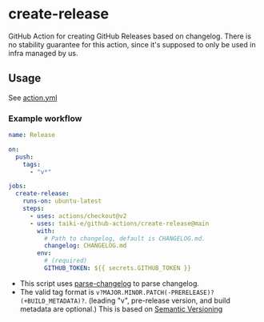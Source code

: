 # create-release

GitHub Action for creating GitHub Releases based on changelog.
There is no stability guarantee for this action, since it's supposed to only be
used in infra managed by us.

## Usage

See [action.yml](action.yml)

### Example workflow

```yaml
name: Release

on:
  push:
    tags:
      - "v*"

jobs:
  create-release:
    runs-on: ubuntu-latest
    steps:
      - uses: actions/checkout@v2
      - uses: taiki-e/github-actions/create-release@main
        with:
          # Path to changelog, default is CHANGELOG.md.
          changelog: CHANGELOG.md
        env:
          # (required)
          GITHUB_TOKEN: ${{ secrets.GITHUB_TOKEN }}
```

- This script uses [parse-changelog] to parse changelog.
- The valid tag format is `v?MAJOR.MINOR.PATCH(-PRERELEASE)?(+BUILD_METADATA)?`.
  (leading "v", pre-release version, and build metadata are optional.)
  This is based on [Semantic Versioning][semver]

[parse-changelog]: https://github.com/taiki-e/parse-changelog
[semver]: https://semver.org
